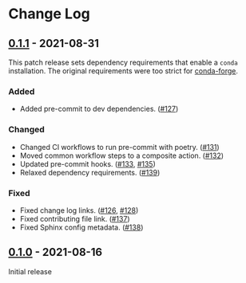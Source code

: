 # Change Log

## [0.1.1] - 2021-08-31

This patch release sets dependency requirements that enable a `conda` installation. The original requirements were too strict for [conda-forge](https://conda-forge.org/).

### Added

- Added pre-commit to dev dependencies. ([#127](https://github.com/Rose-STL-Lab/torchTS/pull/127))

### Changed

- Changed CI workflows to run pre-commit with poetry. ([#131](https://github.com/Rose-STL-Lab/torchTS/pull/131))
- Moved common workflow steps to a composite action. ([#132](https://github.com/Rose-STL-Lab/torchTS/pull/132))
- Updated pre-commit hooks. ([#133](https://github.com/Rose-STL-Lab/torchTS/pull/133), [#135](https://github.com/Rose-STL-Lab/torchTS/pull/135))
- Relaxed dependency requirements. ([#139](https://github.com/Rose-STL-Lab/torchTS/pull/139))

### Fixed

- Fixed change log links. ([#126](https://github.com/Rose-STL-Lab/torchTS/pull/126), [#128](https://github.com/Rose-STL-Lab/torchTS/pull/128))
- Fixed contributing file link. ([#137](https://github.com/Rose-STL-Lab/torchTS/pull/137))
- Fixed Sphinx config metadata. ([#138](https://github.com/Rose-STL-Lab/torchTS/pull/138))

## [0.1.0] - 2021-08-16

Initial release

[unreleased]: https://github.com/Rose-STL-Lab/torchTS/compare/v0.1.1...main
[0.1.1]: https://github.com/Rose-STL-Lab/torchTS/releases/tag/v0.1.1
[0.1.0]: https://github.com/Rose-STL-Lab/torchTS/releases/tag/v0.1.0
